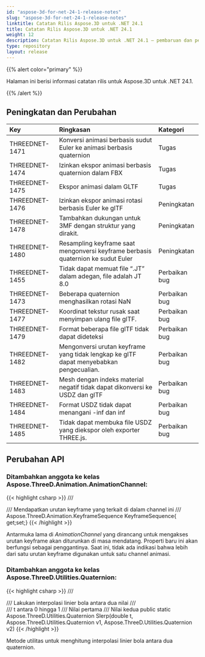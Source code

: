 ```yaml
---
id: "aspose-3d-for-net-24-1-release-notes"
slug: "aspose-3d-for-net-24-1-release-notes"
linktitle: Catatan Rilis Aspose.3D untuk .NET 24.1
title: Catatan Rilis Aspose.3D untuk .NET 24.1
weight: 12
description: Catatan Rilis Aspose.3D untuk .NET 24.1 – pembaruan dan perbaikan terbaru.
type: repository
layout: release
---
```


{{% alert color="primary" %}}

Halaman ini berisi informasi catatan rilis untuk Aspose.3D untuk .NET 24.1.

{{% /alert %}}
## **Peningkatan dan Perubahan**

|**Key**|**Ringkasan**|**Kategori**|
| :- | :- | :- |
| THREEDNET-1471 | Konversi animasi berbasis sudut Euler ke animasi berbasis quaternion | Tugas |
| THREEDNET-1474 | Izinkan ekspor animasi berbasis quaternion dalam FBX | Tugas |
| THREEDNET-1475 | Ekspor animasi dalam GLTF | Tugas |
| THREEDNET-1476 | Izinkan ekspor animasi rotasi berbasis Euler ke glTF | Peningkatan |
| THREEDNET-1478 | Tambahkan dukungan untuk 3MF dengan struktur yang dirakit. | Peningkatan |
| THREEDNET-1480 | Resampling keyframe saat mengonversi keyframe berbasis quaternion ke sudut Euler | Peningkatan |
| THREEDNET-1455 | Tidak dapat memuat file “.JT” dalam adegan, file adalah JT 8.0 | Perbaikan bug |
| THREEDNET-1473 | Beberapa quaternion menghasilkan rotasi NaN | Perbaikan bug |
| THREEDNET-1477 | Koordinat tekstur rusak saat menyimpan ulang file glTF. | Perbaikan bug |
| THREEDNET-1479 | Format beberapa file glTF tidak dapat dideteksi | Perbaikan bug |
| THREEDNET-1482 | Mengonversi urutan keyframe yang tidak lengkap ke glTF dapat menyebabkan pengecualian. | Perbaikan bug |
| THREEDNET-1483 | Mesh dengan indeks material negatif tidak dapat dikonversi ke USDZ dan glTF | Perbaikan bug |
| THREEDNET-1484 | Format USDZ tidak dapat menangani -inf dan inf | Perbaikan bug |
| THREEDNET-1485 | Tidak dapat membuka file USDZ yang diekspor oleh exporter THREE.js. | Perbaikan bug |


## Perubahan API ##

### Ditambahkan anggota ke kelas **Aspose.ThreeD.Animation.AnimationChannel**:

{{< highlight csharp >}}
        /// <summary>
        /// Mendapatkan urutan keyframe yang terkait di dalam channel ini
        /// </summary>
        Aspose.ThreeD.Animation.KeyframeSequence KeyframeSequence{ get;set;}
{{< /highlight >}}

Antarmuka lama di *AnimationChannel* yang dirancang untuk mengakses urutan keyframe akan diturunkan di masa mendatang. Properti baru ini akan berfungsi sebagai penggantinya. Saat ini, tidak ada indikasi bahwa lebih dari satu urutan keyframe digunakan untuk satu channel animasi.


### Ditambahkan anggota ke kelas **Aspose.ThreeD.Utilities.Quaternion**:

{{< highlight csharp >}}
        /// <summary>
        /// Lakukan interpolasi linier bola antara dua nilai
        /// </summary>
        /// <param name="t">t antara 0 hingga 1</param>
        /// <param name="v1">Nilai pertama</param>
        /// <param name="v2">Nilai kedua</param>
        public static Aspose.ThreeD.Utilities.Quaternion Slerp(double t, Aspose.ThreeD.Utilities.Quaternion v1, Aspose.ThreeD.Utilities.Quaternion v2)
{{< /highlight >}}

Metode utilitas untuk menghitung interpolasi linier bola antara dua quaternion.